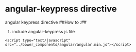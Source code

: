 angular-keypress directive
================

angular  keypress directive
##How to :##
1) include angular-keypress js file 
```
<script type="text/javascript" src="../bower_components/angular/angular.min.js"></script>
```



